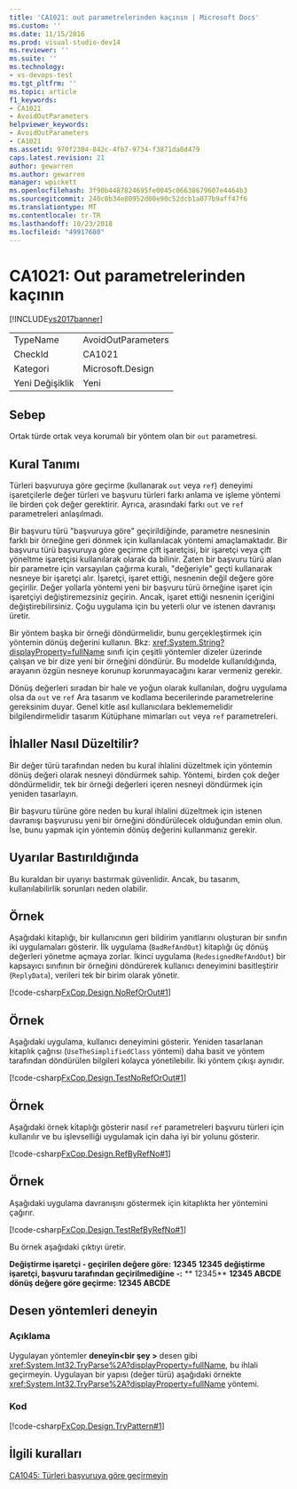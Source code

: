 ```yaml
---
title: 'CA1021: out parametrelerinden kaçının | Microsoft Docs'
ms.custom: ''
ms.date: 11/15/2016
ms.prod: visual-studio-dev14
ms.reviewer: ''
ms.suite: ''
ms.technology:
- vs-devops-test
ms.tgt_pltfrm: ''
ms.topic: article
f1_keywords:
- CA1021
- AvoidOutParameters
helpviewer_keywords:
- AvoidOutParameters
- CA1021
ms.assetid: 970f2304-842c-4fb7-9734-f3871da8d479
caps.latest.revision: 21
author: gewarren
ms.author: gewarren
manager: wpickett
ms.openlocfilehash: 3f90b4487824695fe0045c06638679607e4464b3
ms.sourcegitcommit: 240c8b34e80952d00e90c52dcb1a077b9aff47f6
ms.translationtype: MT
ms.contentlocale: tr-TR
ms.lasthandoff: 10/23/2018
ms.locfileid: "49917680"
---
```

# <a name="ca1021-avoid-out-parameters"></a>CA1021: Out parametrelerinden kaçının
[!INCLUDE[vs2017banner](../includes/vs2017banner.md)]

|||
|-|-|
|TypeName|AvoidOutParameters|
|CheckId|CA1021|
|Kategori|Microsoft.Design|
|Yeni Değişiklik|Yeni|

## <a name="cause"></a>Sebep
 Ortak türde ortak veya korumalı bir yöntem olan bir `out` parametresi.

## <a name="rule-description"></a>Kural Tanımı
 Türleri başvuruya göre geçirme (kullanarak `out` veya `ref`) deneyimi işaretçilerle değer türleri ve başvuru türleri farkı anlama ve işleme yöntemi ile birden çok değer gerektirir. Ayrıca, arasındaki farkı `out` ve `ref` parametreleri anlaşılmadı.

 Bir başvuru türü "başvuruya göre" geçirildiğinde, parametre nesnesinin farklı bir örneğine geri dönmek için kullanılacak yöntemi amaçlamaktadır. Bir başvuru türü başvuruya göre geçirme çift işaretçisi, bir işaretçi veya çift yöneltme işaretçisi kullanılarak olarak da bilinir. Zaten bir başvuru türü alan bir parametre için varsayılan çağırma kuralı, "değeriyle" geçti kullanarak nesneye bir işaretçi alır. İşaretçi, işaret ettiği, nesnenin değil değere göre geçirilir. Değer yollarla yöntemi yeni bir başvuru türü örneğine işaret için işaretçiyi değiştiremezsiniz geçirin. Ancak, işaret ettiği nesnenin içeriğini değiştirebilirsiniz. Çoğu uygulama için bu yeterli olur ve istenen davranışı üretir.

 Bir yöntem başka bir örneği döndürmelidir, bunu gerçekleştirmek için yöntemin dönüş değerini kullanın. Bkz: <xref:System.String?displayProperty=fullName> sınıfı için çeşitli yöntemler dizeler üzerinde çalışan ve bir dize yeni bir örneğini döndürür. Bu modelde kullanıldığında, arayanın özgün nesneye korunup korunmayacağını karar vermeniz gerekir.

 Dönüş değerleri sıradan bir hale ve yoğun olarak kullanılan, doğru uygulama olsa da `out` ve `ref` Ara tasarım ve kodlama becerilerinde parametrelerine gereksinim duyar. Genel kitle asıl kullanıcılara beklememelidir bilgilendirmelidir tasarım Kütüphane mimarları `out` veya `ref` parametreleri.

## <a name="how-to-fix-violations"></a>İhlaller Nasıl Düzeltilir?
 Bir değer türü tarafından neden bu kural ihlalini düzeltmek için yöntemin dönüş değeri olarak nesneyi döndürmek sahip. Yöntemi, birden çok değer döndürmelidir, tek bir örneği değerleri içeren nesneyi döndürmek için yeniden tasarlayın.

 Bir başvuru türüne göre neden bu kural ihlalini düzeltmek için istenen davranışı başvurusu yeni bir örneğini döndürülecek olduğundan emin olun. İse, bunu yapmak için yöntemin dönüş değerini kullanmanız gerekir.

## <a name="when-to-suppress-warnings"></a>Uyarılar Bastırıldığında
 Bu kuraldan bir uyarıyı bastırmak güvenlidir. Ancak, bu tasarım, kullanılabilirlik sorunları neden olabilir.

## <a name="example"></a>Örnek
 Aşağıdaki kitaplığı, bir kullanıcının geri bildirim yanıtlarını oluşturan bir sınıfın iki uygulamaları gösterir. İlk uygulama (`BadRefAndOut`) kitaplığı üç dönüş değerleri yönetme açmaya zorlar. İkinci uygulama (`RedesignedRefAndOut`) bir kapsayıcı sınıfının bir örneğini döndürerek kullanıcı deneyimini basitleştirir (`ReplyData`), verileri tek bir birim olarak yönetir.

 [!code-csharp[FxCop.Design.NoRefOrOut#1](../snippets/csharp/VS_Snippets_CodeAnalysis/FxCop.Design.NoRefOrOut/cs/FxCop.Design.NoRefOrOut.cs#1)]

## <a name="example"></a>Örnek
 Aşağıdaki uygulama, kullanıcı deneyimini gösterir. Yeniden tasarlanan kitaplık çağrısı (`UseTheSimplifiedClass` yöntemi) daha basit ve yöntem tarafından döndürülen bilgileri kolayca yönetilebilir. İki yöntem çıkışı aynıdır.

 [!code-csharp[FxCop.Design.TestNoRefOrOut#1](../snippets/csharp/VS_Snippets_CodeAnalysis/FxCop.Design.TestNoRefOrOut/cs/FxCop.Design.TestNoRefOrOut.cs#1)]

## <a name="example"></a>Örnek
 Aşağıdaki örnek kitaplığı gösterir nasıl `ref` parametreleri başvuru türleri için kullanılır ve bu işlevselliği uygulamak için daha iyi bir yolunu gösterir.

 [!code-csharp[FxCop.Design.RefByRefNo#1](../snippets/csharp/VS_Snippets_CodeAnalysis/FxCop.Design.RefByRefNo/cs/FxCop.Design.RefByRefNo.cs#1)]

## <a name="example"></a>Örnek
 Aşağıdaki uygulama davranışını göstermek için kitaplıkta her yöntemini çağırır.

 [!code-csharp[FxCop.Design.TestRefByRefNo#1](../snippets/csharp/VS_Snippets_CodeAnalysis/FxCop.Design.TestRefByRefNo/cs/FxCop.Design.TestRefByRefNo.cs#1)]

 Bu örnek aşağıdaki çıktıyı üretir.

 **Değiştirme işaretçi - geçirilen değere göre:**
**12345**
**12345**
**değiştirme işaretçi, başvuru tarafından geçirilmediğine -:** 
 ** 12345**
**12345 ABCDE**
**dönüş değere göre geçirme:**
**12345 ABCDE**
## <a name="try-pattern-methods"></a>Desen yöntemleri deneyin

### <a name="description"></a>Açıklama
 Uygulayan yöntemler **deneyin\<bir şey >** desen gibi <xref:System.Int32.TryParse%2A?displayProperty=fullName>, bu ihlali geçirmeyin. Uygulayan bir yapısı (değer türü) aşağıdaki örnekte <xref:System.Int32.TryParse%2A?displayProperty=fullName> yöntemi.

### <a name="code"></a>Kod
 [!code-csharp[FxCop.Design.TryPattern#1](../snippets/csharp/VS_Snippets_CodeAnalysis/FxCop.Design.TryPattern/cs/FxCop.Design.TryPattern.cs#1)]

## <a name="related-rules"></a>İlgili kuralları
 [CA1045: Türleri başvuruya göre geçirmeyin](../code-quality/ca1045-do-not-pass-types-by-reference.md)



